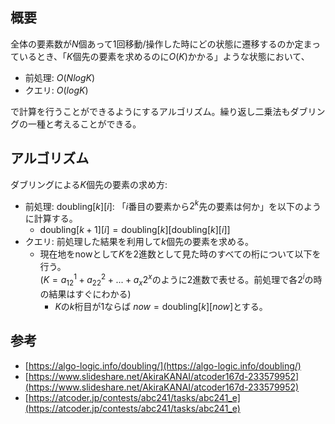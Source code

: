 ## 概要

全体の要素数が$N$個あって1回移動/操作した時にどの状態に遷移するのか定まっているとき、「$K$個先の要素を求めるのに$O(K)$かかる」ような状態において、

- 前処理: $O(N log K)$
- クエリ: $O(log K)$

で計算を行うことができるようにするアルゴリズム。繰り返し二乗法もダブリングの一種と考えることができる。

## アルゴリズム

ダブリングによる$K$個先の要素の求め方:

- 前処理: $\textrm{doubling}[k][i]$: 「$i$番目の要素から$2^k$先の要素は何か」を以下のように計算する。
	- $\textrm{doubling}[k+1][i] = \textrm{doubling}[k][\textrm{doubling}[k][i]]$ 
- クエリ: 前処理した結果を利用して$k$個先の要素を求める。
	- 現在地をnowとして$K$を2進数として見た時のすべての桁について以下を行う。  
	  ($K = a_12^1 + a_22^2 + ... + a_x2^x$のように2進数で表せる。前処理で各$2^i$の時の結果はすぐにわかる)
		- $K$の$k$桁目が1ならば $now=\textrm{doubling}[k][now]$とする。

## 参考

- [https://algo-logic.info/doubling/](https://algo-logic.info/doubling/)
- [https://www.slideshare.net/AkiraKANAI/atcoder167d-233579952](https://www.slideshare.net/AkiraKANAI/atcoder167d-233579952)
- [https://atcoder.jp/contests/abc241/tasks/abc241_e](https://atcoder.jp/contests/abc241/tasks/abc241_e)
